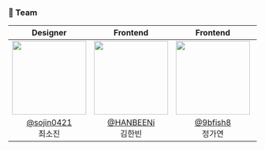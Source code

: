 ### 👥 Team

| **Designer** | **Frontend** | **Frontend** | **Backend** | **Backend** | **DevOps & Infra** |
|:------------:|:------------:|:------------:|:------------:|:------------:|:------------------:|
| <img src="https://avatars.githubusercontent.com/u/196026721?v=4" width="150" height="150"/> | <img src="https://avatars.githubusercontent.com/u/99801230?v=4" width="150" height="150"/> | <img src="https://avatars.githubusercontent.com/u/163974510?v=4" width="150" height="150"/> | <img src="https://avatars.githubusercontent.com/u/122339395?v=4" width="150" height="150"/> | <img src="https://avatars.githubusercontent.com/u/22255663?v=4" width="150" height="150"/> | <img src="https://avatars.githubusercontent.com/u/74126467?v=4" width="150" height="150"/> |
| [@sojin0421](https://github.com/sojin0421) <br/> 최소진 | [@HANBEENi](https://github.com/HANBEENi) <br/> 김한빈 | [@9bfish8](https://github.com/9bfish8) <br/> 정가연 | [@virtue14](https://github.com/virtue14) <br/> 박경덕 | [@daersh](https://github.com/daersh) <br/> 이현우 | [@Leegiyeon](https://github.com/Leegiyeon) <br/> 이기연 |
